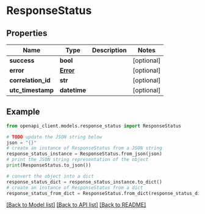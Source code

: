 # ResponseStatus


## Properties

Name | Type | Description | Notes
------------ | ------------- | ------------- | -------------
**success** | **bool** |  | [optional] 
**error** | [**Error**](Error.md) |  | [optional] 
**correlation_id** | **str** |  | [optional] 
**utc_timestamp** | **datetime** |  | [optional] 

## Example

```python
from openapi_client.models.response_status import ResponseStatus

# TODO update the JSON string below
json = "{}"
# create an instance of ResponseStatus from a JSON string
response_status_instance = ResponseStatus.from_json(json)
# print the JSON string representation of the object
print(ResponseStatus.to_json())

# convert the object into a dict
response_status_dict = response_status_instance.to_dict()
# create an instance of ResponseStatus from a dict
response_status_from_dict = ResponseStatus.from_dict(response_status_dict)
```
[[Back to Model list]](../README.md#documentation-for-models) [[Back to API list]](../README.md#documentation-for-api-endpoints) [[Back to README]](../README.md)



